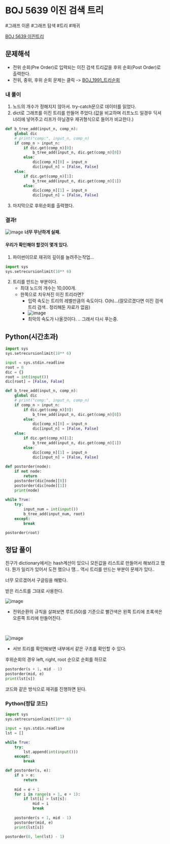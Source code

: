 # BOJ 5639 이진 검색 트리
#그래프 이론 #그래프 탐색 #트리 #재귀

[BOJ 5639 이진트리](https://www.acmicpc.net/problem/5639)

## 문제해석
- 전위 순회(Pre Order)로 입력되는 이진 검색 트리값을 후위 순회(Post Order)로 출력한다.
- 전위, 중위, 후위 순회 문제는 클릭 -> [BOJ_1991_트리순회](https://github.com/YoonSeok-Heo/TIL/blob/main/Algorithm/BOJ/BOJ_1991_%ED%8A%B8%EB%A6%AC%EC%88%9C%ED%9A%8C.md)

### 내 풀이
1. 노드의 개수가 정해지지 않아서. try-catch문으로 데이터를 읽었다.
2. dict로 그래프를 이진 트리를 만들어 주었다.(값을 비교하며 리프노드 일경우 딕셔너리에 넣어주고 리프가 아닐경우 재귀형식으로 들어가 비교한다.)
```python
def b_tree_add(input_n, comp_n):
    global dic
    # print("comp:", input_n, comp_n)
    if comp_n > input_n:
        if dic.get(comp_n)[0]:
            b_tree_add(input_n, dic.get(comp_n)[0])
        else:
            dic[comp_n][0] = input_n
            dic[input_n] = [False, False]
    else:
        if dic.get(comp_n)[1]:
            b_tree_add(input_n, dic.get(comp_n)[1])
        else:
            dic[comp_n][1] = input_n
            dic[input_n] = [False, False]
```
3. 마지막으로 후위순회를 출력했다.

### 결과!
![image](https://user-images.githubusercontent.com/113662725/218769405-e7507b63-d7ec-4f08-94ac-2bb1efef1767.png)
**너무 무난하게 실패.**

#### 우리가 확인해야 할것이 몇개 있다. 
1. 파이썬이므로 재귀의 깊이를 늘려주는작업... 
```python
import sys
sys.setrecursionlimit(10** 6)
```
2. 트리를 만드는 부분이다.
    - 최대 노드의 개수는 10,000개.
    - 한쪽으로 치우쳐진 이진 트리라면?
        - 입력 속도는 트리의 레벨만큼의 속도이다. O(h)...(잘모르겠다면 이진 검색 트리 검색.. 정리해둔 자료가 없음)
        - ![image](https://user-images.githubusercontent.com/113662725/218772122-0b76e0e4-8e3a-48f1-95bb-ee269dfeb5ea.png)
        - 최악의 속도가 나올것이다. .. 그래서 다시 푸는중.

## Python(시간초과)
```python
import sys
sys.setrecursionlimit(10** 6)

input = sys.stdin.readline
root = 0
dic = {}
root = int(input())
dic[root] = [False, False]

def b_tree_add(input_n, comp_n):
    global dic
    # print("comp:", input_n, comp_n)
    if comp_n > input_n:
        if dic.get(comp_n)[0]:
            b_tree_add(input_n, dic.get(comp_n)[0])
        else:
            dic[comp_n][0] = input_n
            dic[input_n] = [False, False]
    else:
        if dic.get(comp_n)[1]:
            b_tree_add(input_n, dic.get(comp_n)[1])
        else:
            dic[comp_n][1] = input_n
            dic[input_n] = [False, False]
            
def postorder(node):
    if not node:
        return
    postorder(dic[node][0])
    postorder(dic[node][1])
    print(node)
    
while True:
    try:
        input_num = int(input())
        b_tree_add(input_num, root)
    except:
        break

postorder(root)

```

## 정답 풀이
친구가 dictionary에서는 hash계산이 있으니 모든값을 리스트로 만들어서 해보라고 했다. 뭔가 일리가 있어서 도전 했으나 땡... 역시 트리를 만드는 부분이 문제가 있다..

너무 모르겠어서 구글링을 해봤다. 

받은 리스트를 그대로 사용한다.

![image](https://user-images.githubusercontent.com/113662725/219952010-97148cbe-e167-4a65-aa8a-2d402ef126b5.png)
- 전위순환의 규칙을 살펴보면 루트(50)를 기준으로 빨간색은 왼쪽 트리에 초록색은 오른쪽 트리에 만들어진다.

<br>

![image](https://user-images.githubusercontent.com/113662725/219952295-92b2d72f-5e53-411f-9519-c1fc855232ca.png)
- 서브 트리를 확인해보면 내부에서 같은 구조를 확인할 수 있다.

후위순회의 경우 left, right, root 순으로 순회를 하므로
```python
postorder(s + 1, mid - 1)
postorder(mid, e)
print(lst[s])
```
코드와 같은 방식으로 재귀를 진행하면 된다.

### Python(정답 코드)
```python
import sys
sys.setrecursionlimit(10** 6)

input = sys.stdin.readline
lst = []

while True:
    try:
        lst.append(int(input()))
    except:
        break

def postorder(s, e):
    if s > e:
        return
    
    mid = e + 1
    for i in range(s + 1, e + 1):
        if lst[i] > lst[s]:
            mid = i
            break
        
    postorder(s + 1, mid - 1)
    postorder(mid, e)
    print(lst[s])

postorder(0, len(lst) - 1)
```


